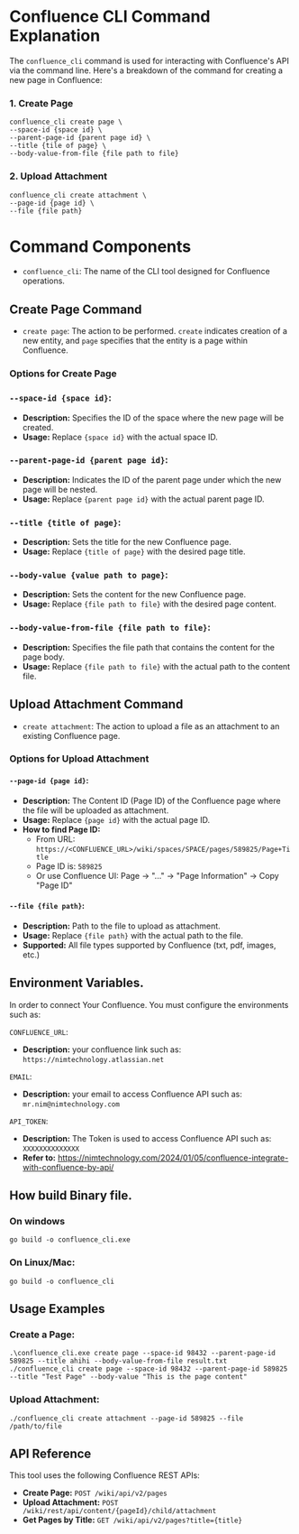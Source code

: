 # Confluence CLI Command Explanation

The `confluence_cli` command is used for interacting with Confluence's API via the command line. Here's a breakdown of the command for creating a new page in Confluence:

### 1. Create Page
```shell
confluence_cli create page \
--space-id {space id} \
--parent-page-id {parent page id} \
--title {tile of page} \
--body-value-from-file {file path to file}
```

### 2. Upload Attachment
```shell
confluence_cli create attachment \
--page-id {page id} \
--file {file path}
```

# Command Components

- `confluence_cli`: The name of the CLI tool designed for Confluence operations.

## Create Page Command

- `create page`: The action to be performed. `create` indicates creation of a new entity, and `page` specifies that the entity is a page within Confluence.

### Options for Create Page

### `--space-id {space id}`:
- **Description:** Specifies the ID of the space where the new page will be created.
- **Usage:** Replace `{space id}` with the actual space ID.

### `--parent-page-id {parent page id}`:
- **Description:** Indicates the ID of the parent page under which the new page will be nested.
- **Usage:** Replace `{parent page id}` with the actual parent page ID.

### `--title {title of page}`:
- **Description:** Sets the title for the new Confluence page.
- **Usage:** Replace `{title of page}` with the desired page title.

### `--body-value {value path to page}`:
- **Description:** Sets the content for the new Confluence page.
- **Usage:** Replace `{file path to file}` with the desired page content.

### `--body-value-from-file {file path to file}`:
- **Description:** Specifies the file path that contains the content for the page body.
- **Usage:** Replace `{file path to file}` with the actual path to the content file.

## Upload Attachment Command

- `create attachment`: The action to upload a file as an attachment to an existing Confluence page.

### Options for Upload Attachment

#### `--page-id {page id}`:
- **Description:** The Content ID (Page ID) of the Confluence page where the file will be uploaded as attachment.
- **Usage:** Replace `{page id}` with the actual page ID.
- **How to find Page ID:**
  - From URL: `https://<CONFLUENCE_URL>/wiki/spaces/SPACE/pages/589825/Page+Title`
  - Page ID is: `589825`
  - Or use Confluence UI: Page → "..." → "Page Information" → Copy "Page ID"

#### `--file {file path}`:
- **Description:** Path to the file to upload as attachment.
- **Usage:** Replace `{file path}` with the actual path to the file.
- **Supported:** All file types supported by Confluence (txt, pdf, images, etc.)

## Environment Variables.

In order to connect Your Confluence. You must configure the environments such as:   

`CONFLUENCE_URL`:   
- **Description:** your confluence link such as: `https://nimtechnology.atlassian.net`

`EMAIL`:
- **Description:** your email to access Confluence API such as: `mr.nim@nimtechnology.com`

`API_TOKEN`:
- **Description:** The Token is used to access Confluence API such as: `XXXXXXXXXXXXXX`
- **Refer to:** https://nimtechnology.com/2024/01/05/confluence-integrate-with-confluence-by-api/

## How build Binary file.

### On windows
```shell
go build -o confluence_cli.exe
```

### On Linux/Mac:
```shell
go build -o confluence_cli
```

## Usage Examples

### Create a Page:
```shell
.\confluence_cli.exe create page --space-id 98432 --parent-page-id 589825 --title ahihi --body-value-from-file result.txt
./confluence_cli create page --space-id 98432 --parent-page-id 589825 --title "Test Page" --body-value "This is the page content"
```

### Upload Attachment:
```shell
./confluence_cli create attachment --page-id 589825 --file /path/to/file
```

## API Reference

This tool uses the following Confluence REST APIs:
- **Create Page:** `POST /wiki/api/v2/pages`
- **Upload Attachment:** `POST /wiki/rest/api/content/{pageId}/child/attachment`
- **Get Pages by Title:** `GET /wiki/api/v2/pages?title={title}`
